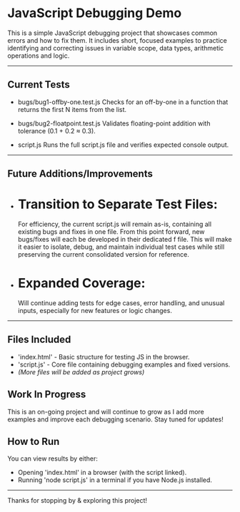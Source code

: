 # JavaScript Debugging Demo

This is a simple JavaScript debugging project that showcases common errors and how to fix them. It includes short, focused examples to practice identifying and correcting issues in variable scope, data types, arithmetic operations and logic. 

---

## Current Tests

- bugs/bug1-offby-one.test.js
  Checks for an off-by-one in a function that returns the first N items from the list.

- bugs/bug2-floatpoint.test.js
  Validates floating-point addition with tolerance (0.1 + 0.2 ≈ 0.3).

- script.js
  Runs the full script.js file and verifies expected console output.

---

## Future Additions/Improvements

- # Transition to Separate Test Files:
  For efficiency, the current script.js will remain as-is, containing all existing bugs and fixes
  in one file. From this point forward, new bugs/fixes will each be developed in their dedicated f
  file. This will make it easier to isolate, debug, and maintain individual test cases while still
  preserving the current consolidated version for reference.

- # Expanded Coverage:
  Will continue adding tests for edge cases, error handling, and unusual inputs, especially for
  new features or logic changes.
  
---

## Files Included

- 'index.html' - Basic structure for testing JS in the browser.
- 'script.js' - Core file containing debugging examples and fixed versions.
- *(More files will be added as project grows)*

## Work In Progress

This is an on-going project and will continue to grow as I add more examples and improve each debugging scenario. Stay tuned for updates!

## How to Run

You can view results by either:

- Opening 'index.html' in a browser (with the script linked).
- Running 'node script.js' in a terminal if you have Node.js installed.

---

Thanks for stopping by & exploring this project! 
